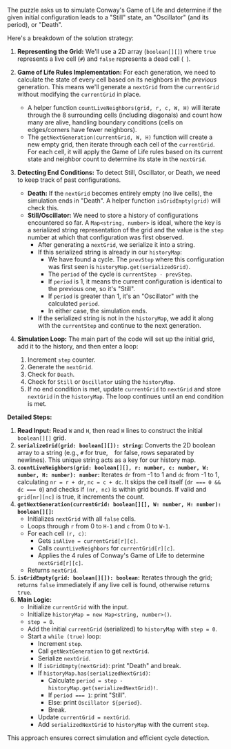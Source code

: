 The puzzle asks us to simulate Conway's Game of Life and determine if the given initial configuration leads to a "Still" state, an "Oscillator" (and its period), or "Death".

Here's a breakdown of the solution strategy:

1.  **Representing the Grid:**
    We'll use a 2D array (`boolean[][]`) where `true` represents a live cell (`#`) and `false` represents a dead cell (` `).

2.  **Game of Life Rules Implementation:**
    For each generation, we need to calculate the state of every cell based on its neighbors in the *previous* generation. This means we'll generate a `nextGrid` from the `currentGrid` without modifying the `currentGrid` in place.
    *   A helper function `countLiveNeighbors(grid, r, c, W, H)` will iterate through the 8 surrounding cells (including diagonals) and count how many are alive, handling boundary conditions (cells on edges/corners have fewer neighbors).
    *   The `getNextGeneration(currentGrid, W, H)` function will create a new empty grid, then iterate through each cell of the `currentGrid`. For each cell, it will apply the Game of Life rules based on its current state and neighbor count to determine its state in the `nextGrid`.

3.  **Detecting End Conditions:**
    To detect Still, Oscillator, or Death, we need to keep track of past configurations.
    *   **Death:** If the `nextGrid` becomes entirely empty (no live cells), the simulation ends in "Death". A helper function `isGridEmpty(grid)` will check this.
    *   **Still/Oscillator:** We need to store a history of configurations encountered so far. A `Map<string, number>` is ideal, where the key is a serialized string representation of the grid and the value is the `step` number at which that configuration was first observed.
        *   After generating a `nextGrid`, we serialize it into a string.
        *   If this serialized string is already in our `historyMap`:
            *   We have found a cycle. The `prevStep` where this configuration was first seen is `historyMap.get(serializedGrid)`.
            *   The `period` of the cycle is `currentStep - prevStep`.
            *   If `period` is 1, it means the current configuration is identical to the previous one, so it's "Still".
            *   If `period` is greater than 1, it's an "Oscillator" with the calculated `period`.
            *   In either case, the simulation ends.
        *   If the serialized string is not in the `historyMap`, we add it along with the `currentStep` and continue to the next generation.

4.  **Simulation Loop:**
    The main part of the code will set up the initial grid, add it to the history, and then enter a loop:
    1.  Increment `step` counter.
    2.  Generate the `nextGrid`.
    3.  Check for `Death`.
    4.  Check for `Still` or `Oscillator` using the `historyMap`.
    5.  If no end condition is met, update `currentGrid` to `nextGrid` and store `nextGrid` in the `historyMap`.
    The loop continues until an end condition is met.

**Detailed Steps:**

1.  **Read Input:** Read `W` and `H`, then read `H` lines to construct the initial `boolean[][]` grid.
2.  **`serializeGrid(grid: boolean[][]): string`:** Converts the 2D boolean array to a string (e.g., `#` for true, ` ` for false, rows separated by newlines). This unique string acts as a key for our history map.
3.  **`countLiveNeighbors(grid: boolean[][], r: number, c: number, W: number, H: number): number`:** Iterates `dr` from -1 to 1 and `dc` from -1 to 1, calculating `nr = r + dr`, `nc = c + dc`. It skips the cell itself (`dr === 0 && dc === 0`) and checks if `(nr, nc)` is within grid bounds. If valid and `grid[nr][nc]` is true, it increments the count.
4.  **`getNextGeneration(currentGrid: boolean[][], W: number, H: number): boolean[][]`:**
    *   Initializes `nextGrid` with all `false` cells.
    *   Loops through `r` from 0 to `H-1` and `c` from 0 to `W-1`.
    *   For each cell `(r, c)`:
        *   Gets `isAlive = currentGrid[r][c]`.
        *   Calls `countLiveNeighbors` for `currentGrid[r][c]`.
        *   Applies the 4 rules of Conway's Game of Life to determine `nextGrid[r][c]`.
    *   Returns `nextGrid`.
5.  **`isGridEmpty(grid: boolean[][]): boolean`:** Iterates through the grid; returns `false` immediately if any live cell is found, otherwise returns `true`.
6.  **Main Logic:**
    *   Initialize `currentGrid` with the input.
    *   Initialize `historyMap = new Map<string, number>()`.
    *   `step = 0`.
    *   Add the initial `currentGrid` (serialized) to `historyMap` with `step = 0`.
    *   Start a `while (true)` loop:
        *   Increment `step`.
        *   Call `getNextGeneration` to get `nextGrid`.
        *   Serialize `nextGrid`.
        *   If `isGridEmpty(nextGrid)`: print "Death" and break.
        *   If `historyMap.has(serializedNextGrid)`:
            *   Calculate `period = step - historyMap.get(serializedNextGrid)!`.
            *   If `period === 1`: print "Still".
            *   Else: print `Oscillator ${period}`.
            *   Break.
        *   Update `currentGrid = nextGrid`.
        *   Add `serializedNextGrid` to `historyMap` with the current `step`.

This approach ensures correct simulation and efficient cycle detection.